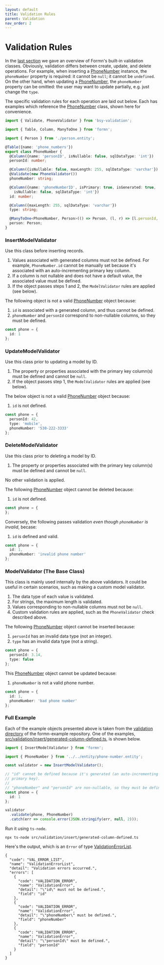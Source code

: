 ```yaml
---
layout: default
title: Validation Rules
parent: Validation
nav_order: 2
---
```


# Validation Rules

In the [last section](validation-classes.html) we gave an overview of Formn's
built-in validation classes.  Obviously, validation differs between create,
update, and delete operations.  For example, when inserting a
[PhoneNumber](https://github.com/benbotto/formn-example/blob/master/src/entity/phone-number.entity.ts)
instance, the `phoneNumber` property is required: it cannot be `null`; it
cannot be `undefined`.  On the other hand, when updating a
[PhoneNumber](https://github.com/benbotto/formn-example/blob/master/src/entity/phone-number.entity.ts),
the `phoneNumber` property can be omitted: the user may want to update
partially, e.g. just change the `type`.

The specific validation rules for each operation are laid out below.  Each has
examples which reference the
[PhoneNumber](https://github.com/benbotto/formn-example/blob/master/src/entity/phone-number.entity.ts)
class, shown here for convenience.

```typescript
import { Validate, PhoneValidator } from 'bsy-validation';

import { Table, Column, ManyToOne } from 'formn';

import { Person } from './person.entity';

@Table({name: 'phone_numbers'})
export class PhoneNumber {
  @Column({name: 'personID', isNullable: false, sqlDataType: 'int'})
  personId: number;

  @Column({isNullable: false, maxLength: 255, sqlDataType: 'varchar'})
  @Validate(new PhoneValidator())
  phoneNumber: string;

  @Column({name: 'phoneNumberID', isPrimary: true, isGenerated: true,
    isNullable: false, sqlDataType: 'int'})
  id: number;

  @Column({maxLength: 255, sqlDataType: 'varchar'})
  type: string;

  @ManyToOne<PhoneNumber, Person>(() => Person, (l, r) => [l.personId, r.id])
  person: Person;
}
```

### InsertModelValidator

Use this class before inserting records.

1. Values associated with generated columns must not be defined.  For example,
   `PhoneNumber.id` cannot be manually set because it's associated with an
   auto-incrementing primary key column.
2. If a column is not nullable and does not have a default value, the associated
   value must be defined.
3. If the object passes steps 1 and 2, the `ModelValidator` rules are applied
   (see below).

The following object is not a valid
[PhoneNumber](https://github.com/benbotto/formn-example/blob/master/src/entity/phone-number.entity.ts)
object because:

1. `id` is associated with a generated column, and thus cannot be defined.
2. `phoneNumber` and `personId` correspond to non-nullable columns, so they
   must be defined.

```typescript
const phone = {
  id: 1
};
```

### UpdateModelValidator

Use this class prior to updating a model by ID.

1. The property or properties associated with the primary key column(s) must be
   defined and cannot be `null`.
2. If the object passes step 1, the `ModelValidator` rules are applied
   (see below).

The below object is not a valid
[PhoneNumber](https://github.com/benbotto/formn-example/blob/master/src/entity/phone-number.entity.ts)
object because:

1. `id` is not defined.

```typescript
const phone = {
  personId: 42,
  type: 'mobile',
  phoneNumber: '530-222-3333'
};
```

### DeleteModelValidator

Use this class prior to deleting a model by ID.

1. The property or properties associated with the primary key column(s) must be
   defined and cannot be `null`.

No other validation is applied.

The following 
[PhoneNumber](https://github.com/benbotto/formn-example/blob/master/src/entity/phone-number.entity.ts)
object cannot be deleted because:

1. `id` is not defined.

```typescript
const phone = {
};
```

Conversely, the following passes validation *even though `phoneNumber` is invalid*, becase:

1. `id` is defined and valid.

```typescript
const phone = {
  id: 1,
  phoneNumber: 'invalid phone number'
};
```

### ModelValidator (The Base Class)

This class is mainly used internally by the above validators.  It could be
useful in certain scenarios, such as making a custom model validator.

1. The data type of each value is validated.
2. For strings, the maximum length is validated.
3. Values corresponding to non-nullable columns must not be `null`.
4. Custom validation rules are applied, such as the `PhoneValidator` check
   described above.

The following
[PhoneNumber](https://github.com/benbotto/formn-example/blob/master/src/entity/phone-number.entity.ts)
object cannot be inserted because:

1. `personId` has an invalid data type (not an integer).
2. `type` has an invalid data type (not a string).

```typescript
const phone = {
  personId: 3.14,
  type: false
};
```

This
[PhoneNumber](https://github.com/benbotto/formn-example/blob/master/src/entity/phone-number.entity.ts)
object cannot be updated because:

1. `phoneNumber` is not a valid phone number.

```typescript
const phone = {
  id: 1,
  phoneNumber: 'bad phone number'
};
```

### Full Example

Each of the example objects presented above is taken from the [validation
directory](http://github.com/benbotto/formn-example/blob/master/src/validation)
of the formn-example repository.  One of the examples,
[src/validation/insert/generated-column-defined.ts](http://github.com/benbotto/formn-example/blob/master/src/validation/insert/generated-column-defined.ts),
is shown below.

```typescript
import { InsertModelValidator } from 'formn';

import { PhoneNumber } from '../../entity/phone-number.entity';

const validator = new InsertModelValidator();

// "id" cannot be defined because it's generated (an auto-incrementing
// primary key).
//
// "phoneNumber" and "personId" are non-nullable, so they must be defined.
const phone = {
  id: 1
};

validator
  .validate(phone, PhoneNumber)
  .catch(err => console.error(JSON.stringify(err, null, 2)));
```

Run it using `ts-node`.

```
npx ts-node src/validation/insert/generated-column-defined.ts
```

Here's the output, which is an `Error` of type
[ValidationErrorList](https://github.com/benbotto/bsy-error/blob/master/src/error/ValidationErrorList.ts).

```
{
  "code": "VAL_ERROR_LIST",
  "name": "ValidationErrorList",
  "detail": "Validation errors occurred.",
  "errors": [
    {
      "code": "VALIDATION_ERROR",
      "name": "ValidationError",
      "detail": "\"id\" must not be defined.",
      "field": "id"
    },
    {
      "code": "VALIDATION_ERROR",
      "name": "ValidationError",
      "detail": "\"phoneNumber\" must be defined.",
      "field": "phoneNumber"
    },
    {
      "code": "VALIDATION_ERROR",
      "name": "ValidationError",
      "detail": "\"personId\" must be defined.",
      "field": "personId"
    }
  ]
}
```
